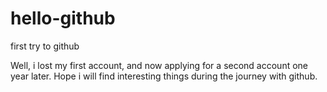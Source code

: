 # hello-github
first try to github

Well, i lost my first account, and now applying for a second account one year later.
Hope i will find interesting things during the journey with github.

